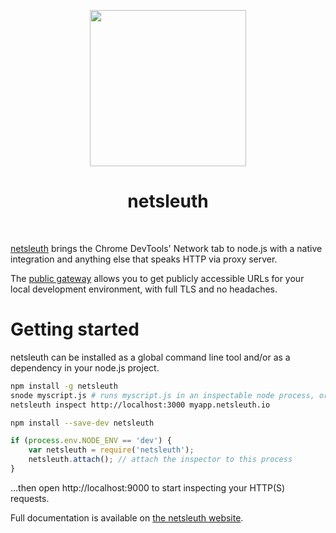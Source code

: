 <p align="center">
  <img width="250" src="https://netsleuth.io/img/netsleuth.svg">
</p>
<h1 align="center"> netsleuth </h1>
<p align="center">
  <b ></b>
</p>

<br>

[netsleuth](https://netsleuth.io) brings the Chrome DevTools' Network tab to node.js with a native integration and anything else that speaks HTTP via proxy server.

The [public gateway](https://netsleuth.io/gateway) allows you to get publicly accessible URLs for your local development environment, with full TLS and no headaches.

Getting started
===============
netsleuth can be installed as a global command line tool and/or as a dependency in your node.js project.
```sh
npm install -g netsleuth
snode myscript.js # runs myscript.js in an inspectable node process, or...
netsleuth inspect http://localhost:3000 myapp.netsleuth.io
```

```sh
npm install --save-dev netsleuth
```
```js
if (process.env.NODE_ENV == 'dev') {
    var netsleuth = require('netsleuth');
    netsleuth.attach(); // attach the inspector to this process
}
```

…then open http://localhost:9000 to start inspecting your HTTP(S) requests.

Full documentation is available on [the netsleuth website](https://netsleuth.io/docs).